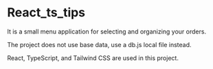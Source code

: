 # React_ts_tips
It is a small menu application for selecting and organizing your orders.

The project does not use base data, use a db.js local file instead.

React, TypeScript, and Tailwind CSS are used in this project.

